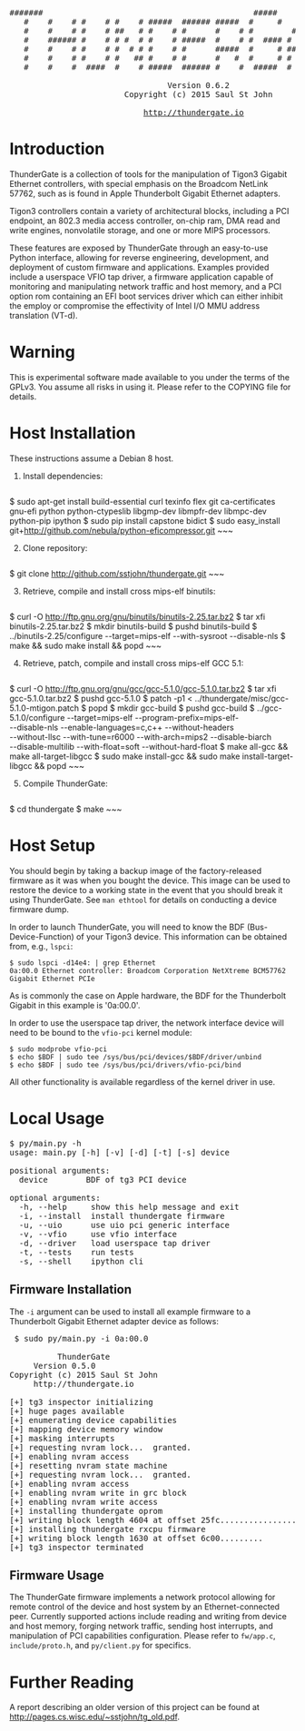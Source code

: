 <pre>
#######                                            #####
   #    #    # #    # #    # #####  ###### #####  #     #   ##   ##### ######
   #    #    # #    # ##   # #    # #      #    # #        #  #    #   #
   #    ###### #    # # #  # #    # #####  #    # #  #### #    #   #   #####
   #    #    # #    # #  # # #    # #      #####  #     # ######   #   #
   #    #    # #    # #   ## #    # #      #   #  #     # #    #   #   #
   #    #    #  ####  #    # #####  ###### #    #  #####  #    #   #   ######

                                 Version 0.6.2
                        Copyright (c) 2015 Saul St John

                            <a href="http://thundergate.io">http://thundergate.io</a>
</pre>

# Introduction #

ThunderGate is a collection of tools for the manipulation of Tigon3 Gigabit
Ethernet controllers, with special emphasis on the Broadcom NetLink 57762,
such as is found in Apple Thunderbolt Gigabit Ethernet adapters.

Tigon3 controllers contain a variety of architectural blocks, including a PCI
endpoint, an 802.3 media access controller, on-chip ram, DMA read and write
engines, nonvolatile storage, and one or more MIPS processors.

These features are exposed by ThunderGate through an easy-to-use Python
interface, allowing for reverse engineering, development, and deployment of
custom firmware and applications. Examples provided include a userspace VFIO
tap driver, a firmware application capable of monitoring and manipulating
network traffic and host memory, and a PCI option rom containing an EFI boot
services driver which can either inhibit the employ or compromise the 
effectivity of Intel I/O MMU address translation (VT-d).

# Warning #

This is experimental software made available to you under the terms of
the GPLv3. You assume all risks in using it. Please refer to the COPYING file
for details.

# Host Installation #

These instructions assume a Debian 8 host.

1. Install dependencies:

    ~~~
$ sudo apt-get install build-essential curl texinfo flex git ca-certificates  \
            gnu-efi python python-ctypeslib libgmp-dev libmpfr-dev libmpc-dev \
            python-pip ipython
$ sudo pip install capstone bidict
$ sudo easy_install git+http://github.com/nebula/python-eficompressor.git
    ~~~

2. Clone repository:

    ~~~
$ git clone http://github.com/sstjohn/thundergate.git
    ~~~

3. Retrieve, compile and install cross mips-elf binutils:

    ~~~
$ curl -O http://ftp.gnu.org/gnu/binutils/binutils-2.25.tar.bz2
$ tar xfi binutils-2.25.tar.bz2
$ mkdir binutils-build
$ pushd binutils-build
$ ../binutils-2.25/configure --target=mips-elf --with-sysroot --disable-nls
$ make && sudo make install && popd
    ~~~

4. Retrieve, patch, compile and install cross mips-elf GCC 5.1:

    ~~~
$ curl -O http://ftp.gnu.org/gnu/gcc/gcc-5.1.0/gcc-5.1.0.tar.bz2
$ tar xfi gcc-5.1.0.tar.bz2
$ pushd gcc-5.1.0
$ patch -p1 < ../thundergate/misc/gcc-5.1.0-mtigon.patch
$ popd
$ mkdir gcc-build
$ pushd gcc-build
$ ../gcc-5.1.0/configure --target=mips-elf --program-prefix=mips-elf-        \
        --disable-nls --enable-languages=c,c++ --without-headers             \
        --without-llsc --with-tune=r6000 --with-arch=mips2 --disable-biarch  \
        --disable-multilib --with-float=soft --without-hard-float
$ make all-gcc && make all-target-libgcc
$ sudo make install-gcc && sudo make install-target-libgcc && popd
    ~~~

5. Compile ThunderGate:

    ~~~
$ cd thundergate
$ make
    ~~~

# Host Setup #

You should begin by taking a backup image of the factory-released firmware as
it was when you bought the device. This image can be used to restore the device
to a working state in the event that you should break it using ThunderGate.
See `man ethtool` for details on conducting a device firmware dump.

In order to launch ThunderGate, you will need to know the BDF
(Bus-Device-Function) of your Tigon3 device. This information can be
obtained from, e.g., ```lspci```:

~~~
$ sudo lspci -d14e4: | grep Ethernet
0a:00.0 Ethernet controller: Broadcom Corporation NetXtreme BCM57762 Gigabit Ethernet PCIe
~~~

As is commonly the case on Apple hardware, the BDF for the Thunderbolt
Gigabit in this example is '0a:00.0'.

In order to use the userspace tap driver, the network interface device
will need to be bound to the ```vfio-pci``` kernel module:
~~~
$ sudo modprobe vfio-pci
$ echo $BDF | sudo tee /sys/bus/pci/devices/$BDF/driver/unbind
$ echo $BDF | sudo tee /sys/bus/pci/drivers/vfio-pci/bind
~~~

All other functionality is available regardless of the kernel driver in use.

# Local Usage #

<pre>
$ py/main.py -h
usage: main.py [-h] [-v] [-d] [-t] [-s] device

positional arguments:
  device        BDF of tg3 PCI device

optional arguments:
  -h, --help     show this help message and exit
  -i, --install  install thundergate firmware
  -u, --uio      use uio pci generic interface
  -v, --vfio     use vfio interface
  -d, --driver   load userspace tap driver
  -t, --tests    run tests
  -s, --shell    ipython cli
</pre>

## Firmware Installation ##

The ```-i``` argument can be used to install all example firmware
to a Thunderbolt Gigabit Ethernet adapter device as follows:
<pre>
 $ sudo py/main.py -i 0a:00.0

          ThunderGate
	 Version 0.5.0
Copyright (c) 2015 Saul St John
     http://thundergate.io

[+] tg3 inspector initializing
[+] huge pages available
[+] enumerating device capabilities
[+] mapping device memory window
[+] masking interrupts
[+] requesting nvram lock...  granted.
[+] enabling nvram access
[+] resetting nvram state machine
[+] requesting nvram lock...  granted.
[+] enabling nvram access
[+] enabling nvram write in grc block
[+] enabling nvram write access
[+] installing thundergate oprom
[+] writing block length 4604 at offset 25fc.....................
[+] installing thundergate rxcpu firmware
[+] writing block length 1630 at offset 6c00.........
[+] tg3 inspector terminated
</pre>

## Firmware Usage ##

The ThunderGate firmware implements a network protocol allowing for remote
control of the device and host system by an Ethernet-connected peer.
Currently supported actions include reading and writing from device and host
memory, forging network traffic, sending host interrupts, and manipulation
of PCI capabilities configuration. Please refer to ```fw/app.c```, 
```include/proto.h```, and ```py/client.py``` for specifics.

# Further Reading #

A report describing an older version of this project can be found at
<http://pages.cs.wisc.edu/~sstjohn/tg_old.pdf>.
